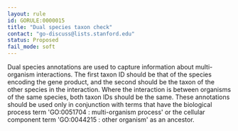 ```yaml
---
layout: rule
id: GORULE:0000015
title: "Dual species taxon check"
contact: "go-discuss@lists.stanford.edu"
status: Proposed
fail_mode: soft
---
```

Dual species annotations are used to capture information about
multi-organism interactions. The first taxon ID should be that of the
species encoding the gene product, and the second should be the taxon of
the other species in the interaction. Where the interaction is between
organisms of the same species, both taxon IDs should be the same. These
annotations should be used only in conjunction with terms that have the
biological process term 'GO:0051704 : multi-organism process' or the
cellular component term 'GO:0044215 : other organism' as an ancestor.
